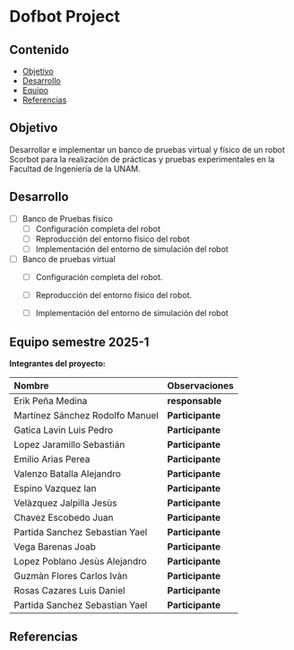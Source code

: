 # Dofbot Project

## Contenido

- [Objetivo](#objetivo)
- [Desarrollo](#desarrollo)
- [Equipo](#equipo)
- [Referencias](#referencias)

## Objetivo

Desarrollar e implementar un banco de pruebas virtual y físico de un robot Scorbot para la realización de prácticas y pruebas experimentales en la Facultad de Ingeniería de la UNAM. 


## Desarrollo

- [ ] Banco de Pruebas físico
    - [ ]   Configuración completa del robot
    - [ ]   Reproducción del entorno físico del robot
    - [ ]   Implementación del entorno de simulación del robot
- [ ] Banco de pruebas virtual
    - [ ] Configuración completa del robot.
    - [ ] Reproducción del entorno físico del robot.
    - [ ] Implementación del entorno de simulación del robot
	

## Equipo semestre 2025-1

**Integrantes del proyecto:**

| Nombre | Observaciones |
| :----------| :----------- |
| Erik Peña Medina | **responsable** |
| Martínez Sánchez Rodolfo Manuel | **Participante** | 
| Gatica Lavin Luis Pedro | **Participante** | 
| Lopez Jaramillo Sebastián | **Participante** | 
| Emilio Arias Perea | **Participante** | 
| Valenzo Batalla Alejandro | **Participante** | 
| Espino Vazquez Ian | **Participante** | 
| Velàzquez Jalpilla Jesùs | **Participante** | 
| Chavez Escobedo Juan| **Participante** | 
| Partida Sanchez Sebastian Yael | **Participante** | 
| Vega Barenas Joab | **Participante** | 
| Lopez Poblano Jesùs Alejandro | **Participante** | 
| Guzmàn Flores Carlos Ivàn | **Participante** | 
| Rosas Cazares Luis Daniel       | **Participante** | 
| Partida Sanchez Sebastian Yael  | **Participante** | 


## Referencias


